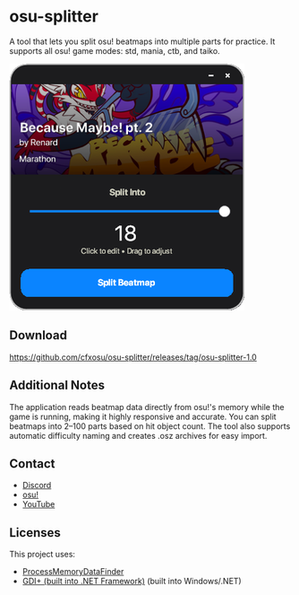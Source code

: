 # osu-splitter

A tool that lets you split osu! beatmaps into multiple parts for practice. It supports all osu! game modes: std, mania, ctb, and taiko.

![osu! Beatmap Splitter](screenshots/osu-splitter.png)

## Download

https://github.com/cfxosu/osu-splitter/releases/tag/osu-splitter-1.0

## Additional Notes

The application reads beatmap data directly from osu!'s memory while the game is running, making it highly responsive and accurate. You can split beatmaps into 2–100 parts based on hit object count. The tool also supports automatic difficulty naming and creates .osz archives for easy import.

## Contact

- [Discord](https://discord.gg/bT7hySK2te)  
- [osu!](https://osu.ppy.sh/users/15903077)
- [YouTube](http://www.youtube.com/@cfxosu)

## Licenses

This project uses:

- [ProcessMemoryDataFinder](https://github.com/Piotrekol/ProcessMemoryDataFinder/tree/master)
- [GDI+ (built into .NET Framework)](https://learn.microsoft.com/en-us/windows/win32/gdiplus/) (built into Windows/.NET)
